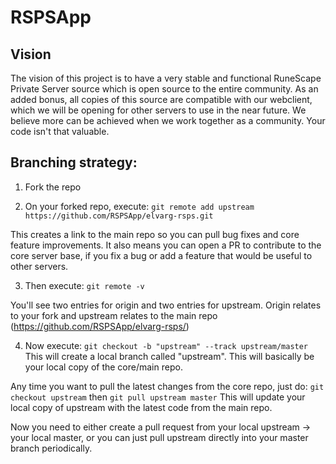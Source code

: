 # RSPSApp

## Vision

The vision of this project is to have a very stable and functional RuneScape Private Server source which is open source to the entire community. As an added bonus, 
all copies of this source are compatible with our webclient, which we will be opening for other servers to use in the near future. 
We believe more can be achieved when we work together as a community. Your code isn't that valuable.

## Branching strategy:

1. Fork the repo

2. On your forked repo, execute:
```git remote add upstream https://github.com/RSPSApp/elvarg-rsps.git```

This creates a link to the main repo so you can pull bug fixes and core feature improvements. 
It also means you can open a PR to contribute to the core server base, if you fix a bug or add a feature that would be useful to other servers.

3. Then execute:
```git remote -v```

You'll see two entries for origin and two entries for upstream. Origin relates to your fork and upstream relates to the main repo (https://github.com/RSPSApp/elvarg-rsps/)

4. Now execute:
```git checkout -b "upstream" --track upstream/master```
This will create a local branch called "upstream". This will basically be your local copy of the core/main repo.

Any time you want to pull the latest changes from the core repo, just do:
```git checkout upstream```
then 
```git pull upstream master```
This will update your local copy of upstream with the latest code from the main repo.

Now you need to either create a pull request from your local upstream -> your local master, or you can just pull upstream directly into your master branch periodically.
